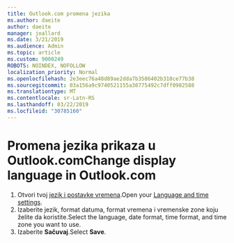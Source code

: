 ```yaml
---
title: Outlook.com promena jezika
ms.author: daeite
author: daeite
manager: joallard
ms.date: 3/21/2019
ms.audience: Admin
ms.topic: article
ms.custom: 9000249
ROBOTS: NOINDEX, NOFOLLOW
localization_priority: Normal
ms.openlocfilehash: 2e3eec76a48d89ae2dda7b3586402b310ce77b38
ms.sourcegitcommit: 03a156a9c9740521155a30775492c7dff0982588
ms.translationtype: MT
ms.contentlocale: sr-Latn-RS
ms.lasthandoff: 03/22/2019
ms.locfileid: "30785160"
---
```

# <a name="change-display-language-in-outlookcom"></a><span data-ttu-id="2f16e-102">Promena jezika prikaza u Outlook.com</span><span class="sxs-lookup"><span data-stu-id="2f16e-102">Change display language in Outlook.com</span></span>

1. <span data-ttu-id="2f16e-103">Otvori tvoj [jezik i postavke vremena](https://outlook.live.com/mail/options/general/timeAndLanguage/regional).</span><span class="sxs-lookup"><span data-stu-id="2f16e-103">Open your [Language and time settings](https://outlook.live.com/mail/options/general/timeAndLanguage/regional).</span></span>
1. <span data-ttu-id="2f16e-104">Izaberite jezik, format datuma, format vremena i vremenske zone koju želite da koristite.</span><span class="sxs-lookup"><span data-stu-id="2f16e-104">Select the language, date format, time format, and time zone you want to use.</span></span>
1. <span data-ttu-id="2f16e-105">Izaberite **Sačuvaj**.</span><span class="sxs-lookup"><span data-stu-id="2f16e-105">Select **Save**.</span></span>